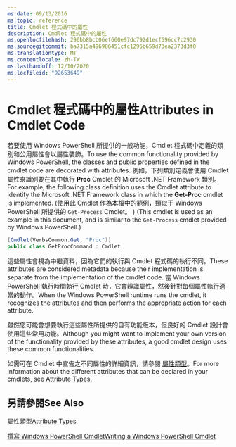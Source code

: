 ```yaml
---
ms.date: 09/13/2016
ms.topic: reference
title: Cmdlet 程式碼中的屬性
description: Cmdlet 程式碼中的屬性
ms.openlocfilehash: 296bb8bcb06ef660e97dc792d1ecf596cc7c2930
ms.sourcegitcommit: ba7315a496986451cfc1296b659d73ea2373d3f0
ms.translationtype: MT
ms.contentlocale: zh-TW
ms.lasthandoff: 12/10/2020
ms.locfileid: "92653649"
---
```

# <a name="attributes-in-cmdlet-code"></a><span data-ttu-id="a71a3-103">Cmdlet 程式碼中的屬性</span><span class="sxs-lookup"><span data-stu-id="a71a3-103">Attributes in Cmdlet Code</span></span>

<span data-ttu-id="a71a3-104">若要使用 Windows PowerShell 所提供的一般功能，Cmdlet 程式碼中定義的類別和公用屬性會以屬性裝飾。</span><span class="sxs-lookup"><span data-stu-id="a71a3-104">To use the common functionality provided by Windows PowerShell, the classes and public properties defined in the cmdlet code are decorated with attributes.</span></span> <span data-ttu-id="a71a3-105">例如，下列類別定義會使用 Cmdlet 屬性來識別要在其中執行 **Proc** Cmdlet 的 Microsoft .NET Framework 類別。</span><span class="sxs-lookup"><span data-stu-id="a71a3-105">For example, the following class definition uses the Cmdlet attribute to identify the Microsoft .NET Framework class in which the **Get-Proc** cmdlet is implemented.</span></span> <span data-ttu-id="a71a3-106"> (使用此 Cmdlet 作為本檔中的範例，類似于 Windows PowerShell 所提供的 `Get-Process` Cmdlet。 ) </span><span class="sxs-lookup"><span data-stu-id="a71a3-106">(This cmdlet is used as an example in this document, and is similar to the `Get-Process` cmdlet provided by Windows PowerShell.)</span></span>

```csharp
[Cmdlet(VerbsCommon.Get, "Proc")]
public class GetProcCommand : Cmdlet
```

<span data-ttu-id="a71a3-107">這些屬性會視為中繼資料，因為它們的執行與 Cmdlet 程式碼的執行不同。</span><span class="sxs-lookup"><span data-stu-id="a71a3-107">These attributes are considered metadata because their implementation is separate from the implementation of the cmdlet code.</span></span> <span data-ttu-id="a71a3-108">當 Windows PowerShell 執行時間執行 Cmdlet 時，它會辨識屬性，然後針對每個屬性執行適當的動作。</span><span class="sxs-lookup"><span data-stu-id="a71a3-108">When the Windows PowerShell runtime runs the cmdlet, it recognizes the attributes and then performs the appropriate action for each attribute.</span></span>

<span data-ttu-id="a71a3-109">雖然您可能會想要執行這些屬性所提供的自有功能版本，但良好的 Cmdlet 設計會使用這些常用功能。</span><span class="sxs-lookup"><span data-stu-id="a71a3-109">Although you might want to implement your own version of the functionality provided by these attributes, a good cmdlet design uses these common functionalities.</span></span>

<span data-ttu-id="a71a3-110">如需可在 Cmdlet 中宣告之不同屬性的詳細資訊，請參閱 [屬性類型](./attribute-types.md)。</span><span class="sxs-lookup"><span data-stu-id="a71a3-110">For more information about the different attributes that can be declared in your cmdlets, see [Attribute Types](./attribute-types.md).</span></span>

## <a name="see-also"></a><span data-ttu-id="a71a3-111">另請參閱</span><span class="sxs-lookup"><span data-stu-id="a71a3-111">See Also</span></span>

[<span data-ttu-id="a71a3-112">屬性類型</span><span class="sxs-lookup"><span data-stu-id="a71a3-112">Attribute Types</span></span>](./attribute-types.md)

[<span data-ttu-id="a71a3-113">撰寫 Windows PowerShell Cmdlet</span><span class="sxs-lookup"><span data-stu-id="a71a3-113">Writing a Windows PowerShell Cmdlet</span></span>](./writing-a-windows-powershell-cmdlet.md)
